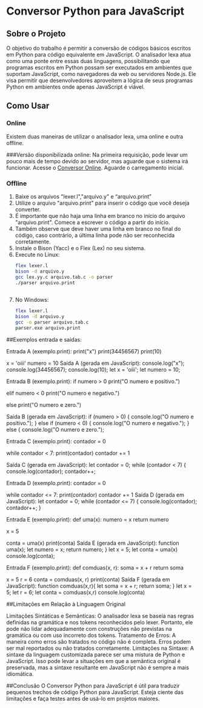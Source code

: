 # Conversor Python para JavaScript

## Sobre o Projeto
O objetivo do  trabalho é permitir a conversão de códigos básicos escritos em Python para código equivalente em JavaScript.
O analisador lexa atua como uma ponte entre essas duas linguagens, possibilitando que programas escritos em Python possam ser executados em ambientes que suportam JavaScript, como navegadores da web ou servidores Node.js.
Ele visa permitir que desenvolvedores aproveitem a lógica de seus programas Python em ambientes onde apenas JavaScript é viável.

## Como Usar
### Online
Existem duas maneiras de utilizar o analisador lexa, uma online e outra offline.

###Versão disponibilizada online: 
Na primeira requisição, pode levar um pouco mais de tempo devido ao servidor, mas aguarde que o sistema irá funcionar.
Acesse o [Conversor Online](https://conversor-codigo.onrender.com/). Aguarde o carregamento inicial.

### Offline
1. Baixe os arquivos "lexer.l","arquivo.y" e “arquivo.print”
2. Utilize o arquivo "arquivo.print" para inserir o código que você deseja converter.
3. É importante que não haja uma linha em branco no início do arquivo "arquivo.print". Comece a escrever o código a partir do início.
4. Também observe que deve haver uma linha em branco no final do código, caso contrário, a última linha pode não ser reconhecida corretamente.
5. Instale o Bison (Yacc) e o Flex (Lex) no seu sistema.
6. Execute no Linux:
   ```sh
   flex lexer.l
   bison -d arquivo.y
   gcc lex.yy.c arquivo.tab.c -o parser
   ./parser arquivo.print
  
7. No Windows:
   ```sh
   flex lexer.l
   bison -d arquivo.y
   gcc -o parser arquivo.tab.c
   parser.exe arquivo.print 

##Exemplos entrada e saidas:

Entrada A (exemplo.print):
print("x")
print(34456567)
print(10)

x = 'oiii'
numero = 10
Saída A (gerada em JavaScript):
console.log("x");
console.log(34456567);
console.log(10);
let x = 'oiii';
let numero = 10;



Entrada B (exemplo.print):
if numero > 0
       print("O numero e positivo.")

elif numero < 0
    print("O numero e negativo.")

else
    print("O numero e zero.")  

Saída B (gerada em JavaScript):
if (numero > 0) {
console.log("O numero e positivo.");
} else if (numero < 0) {
console.log("O numero e negativo.");
} else {
console.log("O numero e zero.");



Entrada C (exemplo.print):
contador = 0

while contador < 7:
    print(contador)
    contador += 1

Saída C (gerada em JavaScript):
let contador = 0;
while (contador < 7) {
console.log(contador);
 contador++;

Entrada D (exemplo.print):
contador = 0

while contador <= 7:
    print(contador)
    contador += 1
Saída D (gerada em JavaScript):
let contador = 0;
while (contador <= 7) {
console.log(contador);
 contador++;
}




Entrada E (exemplo.print):
def uma(x):
    numero = x
    return numero

x = 5

conta = uma(x)
print(conta)
Saída E (gerada em JavaScript):
function uma(x);
let numero = x;
return numero;
}
let x = 5;
let conta = uma(x)
console.log(conta);

Entrada F (exemplo.print):
def comduas(x, r):
    soma = x + r
    return soma

x = 5
r = 6
conta = comduas(x, r)
print(conta)
Saída F (gerada em JavaScript):
function comduas(x,r){
let soma = x + r;
return soma;
}
let x = 5;
let r = 6;
let conta = comduas(x,r)
console.log(conta)

##Limitações em Relação à Linguagem Original

Limitações Sintáticas e Semânticas: O analisador lexa se baseia nas regras definidas na gramática e nos tokens reconhecidos pelo lexer. Portanto, ele pode não lidar adequadamente com construções não previstas na gramática ou com uso incorreto dos tokens.
Tratamento de Erros: A maneira como erros são tratados no código não é completa. Erros podem ser mal reportados ou não tratados corretamente.
Limitações na Sintaxe: A sintaxe da linguagem customizada parece ser uma mistura de Python e JavaScript. Isso pode levar a situações em que a semântica original é preservada, mas a sintaxe resultante em JavaScript não é sempre a mais idiomática.

##Conclusão
O Conversor Python para JavaScript é útil para traduzir pequenos trechos de código Python para JavaScript. Esteja ciente das limitações e faça testes antes de usá-lo em projetos maiores.

